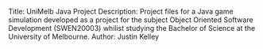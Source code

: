 Title: UniMelb Java Project
Description: Project files for a Java game simulation developed as a project for the subject Object Oriented Software Development (SWEN20003) 
whilist studying the Bachelor of Science at the University of Melbourne.
Author: Justin Kelley
